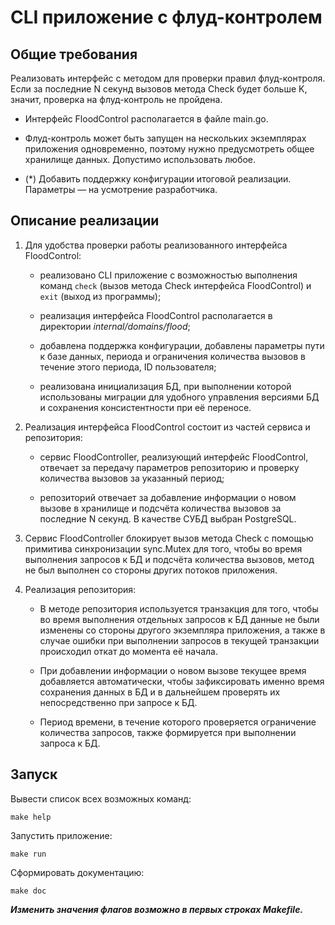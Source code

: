 # CLI приложение с флуд-контролем

## Общие требования

Реализовать интерфейс с методом для проверки правил флуд-контроля. Если за последние N секунд вызовов метода Check будет больше K, значит, проверка на флуд-контроль не пройдена.

- Интерфейс FloodControl располагается в файле main.go.

- Флуд-контроль может быть запущен на нескольких экземплярах приложения одновременно, поэтому нужно предусмотреть общее хранилище данных. Допустимо использовать любое. 

- (*) Добавить поддержку конфигурации итоговой реализации. Параметры — на усмотрение разработчика.

## Описание реализации

1. Для удобства проверки работы реализованного интерфейса FloodControl:

    - реализовано CLI приложение с возможностью выполнения команд `check` (вызов метода Check интерфейса FloodControl) и `exit` (выход из программы);

    - реализация интерфейса FloodControl располагается в директории _internal/domains/flood_;

    - добавлена поддержка конфигурации, добавлены параметры пути к базе данных, периода и ограничения количества вызовов в течение этого периода, ID пользователя;

    - реализована инициализация БД, при выполнении которой использованы миграции для удобного управления версиями БД и сохранения консистентности при её переносе.

2. Реализация интерфейса FloodControl состоит из частей сервиса и репозитория:
   
    - сервис FloodController, реализующий интерфейс FloodControl, отвечает за передачу параметров репозиторию и проверку количества вызовов за указанный период;
    
    - репозиторий отвечает за добавление информации о новом вызове в хранилище и подсчёта количества вызовов за последние N секунд. В качестве СУБД выбран PostgreSQL.

3. Сервис FloodController блокирует вызов метода Check с помощью примитива синхронизации sync.Mutex для того, чтобы во время выполнения запросов к БД и подсчёта количества вызовов, метод не был выполнен со стороны других потоков приложения.

4. Реализация репозитория:

    - В методе репозитория используется транзакция для того, чтобы во время выполнения отдельных запросов к БД данные не были изменены со стороны другого экземпляра приложения, а также в случае ошибки при выполнении запросов в текущей транзакции происходил откат до момента её начала.

    - При добавлении информации о новом вызове текущее время добавляется автоматически, чтобы зафиксировать именно время сохранения данных в БД и в дальнейшем проверять их непосредственно при запросе к БД.

    - Период времени, в течение которого проверяется ограничение количества запросов, также формируется при выполнении запроса к БД.

## Запуск

Вывести список всех возможных команд:

`make help`

Запустить приложение:

`make run`

Сформировать документацию:

`make doc`

***Изменить значения флагов возможно в первых строках Makefile.***


